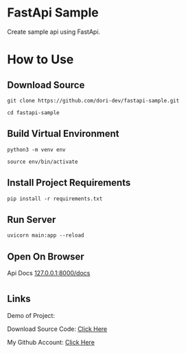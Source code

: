 # FastApi Sample

Create sample api using FastApi.

#

# How to Use

## Download Source

```
git clone https://github.com/dori-dev/fastapi-sample.git
```

```
cd fastapi-sample
```

## Build Virtual Environment

```
python3 -m venv env
```

```
source env/bin/activate
```

## Install Project Requirements

```
pip install -r requirements.txt
```

## Run Server

```
uvicorn main:app --reload
```

## Open On Browser

Api Docs
[127.0.0.1:8000/docs](http://127.0.0.1:8000/docs)

#

## Links

Demo of Project: []()

Download Source Code: [Click Here](https://github.com/dori-dev/fastapi-sample/archive/refs/heads/master.zip)

My Github Account: [Click Here](https://github.com/dori-dev/)
